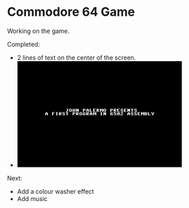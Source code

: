 # Commodore 64 Game

Working on the game.

Completed:

- 2 lines of text on the center of the screen.
-  ![](assets/20220819_170449_vice-screen-2022081917015450.png)

Next:

- Add a colour washer effect
- Add music
